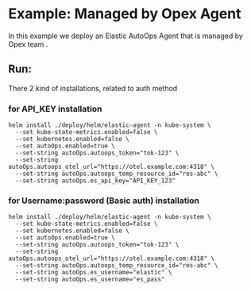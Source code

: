 # Example: Managed by Opex  Agent

In this example we deploy an Elastic AutoOps Agent that is managed by Opex team .


## Run:

There 2 kind of installations, related to auth method

### for API_KEY installation

```console
helm install ./deploy/helm/elastic-agent -n kube-system \
  --set kube-state-metrics.enabled=false \
  --set kubernetes.enabled=false \
  --set autoOps.enabled=true \
  --set-string autoOps.autoops_token="tok-123" \
  --set-string autoOps.autoops_otel_url="https://otel.example.com:4318" \
  --set-string autoOps.autoops_temp_resource_id="res-abc" \
  --set-string autoOps.es_api_key="API_KEY_123"
```

### for Username:password (Basic auth) installation

```console
helm install ./deploy/helm/elastic-agent -n kube-system \
  --set kube-state-metrics.enabled=false \
  --set kubernetes.enabled=false \
  --set autoOps.enabled=true \
  --set-string autoOps.autoops_token="tok-123" \
  --set-string autoOps.autoops_otel_url="https://otel.example.com:4318" \
  --set-string autoOps.autoops_temp_resource_id="res-abc" \
  --set-string autoOps.es_username="elastic" \
  --set-string autoOps.es_username="es_pass"
```
